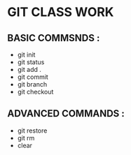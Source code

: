 # GIT CLASS WORK

## BASIC COMMSNDS :
* git init
* git status
* git add .
* git commit
* git branch
* git checkout 

## ADVANCED COMMANDS :
* git restore
* git rm
* clear
